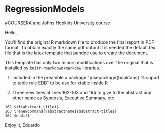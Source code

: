 RegressionModels
================

#COURSERA and Johns Hopkins University course

Hello,

You'll find the original R markdown file to produce the final report in PDF format.
To obtain exactly the same pdf output it is needed the default.tex file that is the latex template 
that pandoc use to create the document.  

This template has only two minors modifications over the original that is installed by 
`knitr+rmarkdown+markdow` libraries.
 
 1. Included in the preamble a package "\usepackage{booktabs}	% suport to table rule EDB" to be use for xtable inside R
 
 2. Three new lines at lines 162-163 and 164 to give to the abstract any other name as Sypnosis, Executive Summary, etc

```
162 $if(abstract-title)$
163 \renewcommand{\abstractname}{$abstract-title$}
164 $endif$
```

Enjoy it,
Eduardo
